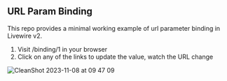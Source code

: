 ## URL Param Binding

This repo provides a minimal working example of url parameter binding in Livewire v2.

1. Visit /binding/1 in your browser
2. Click on any of the links to update the value, watch the URL change

![CleanShot 2023-11-08 at 09 47 09](https://github.com/jszobody/url-param-binding-v2/assets/203749/cebb0207-f0c9-49b6-9e3a-6ee961a81a6e)

